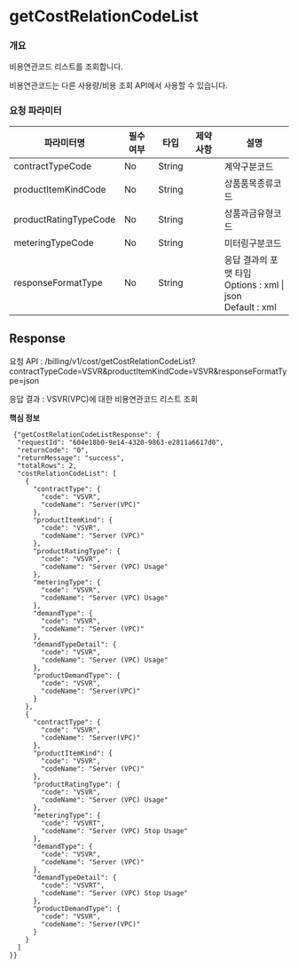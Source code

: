 getCostRelationCodeList
==================

<h3>개요</h3>
비용연관코드 리스트를 조회합니다.

비용연관코드는 다른 사용량/비용 조회 API에서 사용할 수 있습니다.

<h3>요청 파라미터</h3>

<table>
 <thead>
  <tr>
   <th>파라미터명</th>
   <th>필수 여부</th>
   <th>타입</th>
   <th>제약 사항</th>
   <th>설명</th>
  </tr>
 </thead>
 <tbody>
 <tr>
  <td>contractTypeCode</td>
  <td>No</td>
  <td>String</td>
  <td></td>
  <td>계약구분코드</td>
 </tr>
 <tr>
  <td>productItemKindCode</td>
  <td>No</td>
  <td>String</td>
  <td></td>
  <td>상품품목종류코드</td>
 </tr>
 <tr>
  <td>productRatingTypeCode</td>
  <td>No</td>
  <td>String</td>
  <td></td>
  <td>상품과금유형코드</td>
 </tr>
 <tr>
  <td>meteringTypeCode</td>
  <td>No</td>
  <td>String</td>
  <td></td>
  <td>미터링구분코드</td>
 </tr>
 <tr>
  <td>responseFormatType</td>
  <td>No</td>
  <td>String</td>
  <td></td>
  <td>응답 결과의 포맷 타입<br data-tomark-pass="">Options : xml | json<br data-tomark-pass="">Default : xml</td>
 </tr>
 </tbody>
</table>


## Response

요청 API : /billing/v1/cost/getCostRelationCodeList?contractTypeCode=VSVR&productItemKindCode=VSVR&responseFormatType=json

응답 결과 : VSVR(VPC)에 대한 비용연관코드 리스트 조회

**핵심 정보**

```
 {"getCostRelationCodeListResponse": {
  "requestId": "604e18b0-9e14-4320-9863-e2811a6617d0",
  "returnCode": "0",
  "returnMessage": "success",
  "totalRows": 2,
  "costRelationCodeList": [
    {
      "contractType": {
        "code": "VSVR",
        "codeName": "Server(VPC)"
      },
      "productItemKind": {
        "code": "VSVR",
        "codeName": "Server (VPC)"
      },
      "productRatingType": {
        "code": "VSVR",
        "codeName": "Server (VPC) Usage"
      },
      "meteringType": {
        "code": "VSVR",
        "codeName": "Server (VPC) Usage"
      },
      "demandType": {
        "code": "VSVR",
        "codeName": "Server (VPC)"
      },
      "demandTypeDetail": {
        "code": "VSVR",
        "codeName": "Server (VPC) Usage"
      },
      "productDemandType": {
        "code": "VSVR",
        "codeName": "Server(VPC)"
      }
    },
    {
      "contractType": {
        "code": "VSVR",
        "codeName": "Server(VPC)"
      },
      "productItemKind": {
        "code": "VSVR",
        "codeName": "Server (VPC)"
      },
      "productRatingType": {
        "code": "VSVR",
        "codeName": "Server (VPC) Usage"
      },
      "meteringType": {
        "code": "VSVRT",
        "codeName": "Server (VPC) Stop Usage"
      },
      "demandType": {
        "code": "VSVR",
        "codeName": "Server (VPC)"
      },
      "demandTypeDetail": {
        "code": "VSVRT",
        "codeName": "Server (VPC) Stop Usage"
      },
      "productDemandType": {
        "code": "VSVR",
        "codeName": "Server(VPC)"
      }
    }
  ]
}}
```









